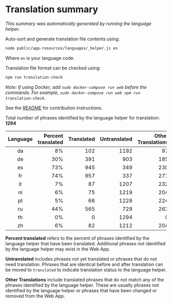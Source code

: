 # Translation summary

_This summary was automatically generated by running the language helper._

Auto-sort and generate translation file contents using:

```bash
node public/app-resources/languages/_helper.js en
```

Where `en` is your language code.

Translation file format can be checked using:

```bash
npm run translation-check
```

_Note: If using Docker, add `sudo docker-compose run web` before the commands.
For example, `sudo docker-compose run web npm run translation-check`._

See the [README](https://github.com/FarmBot/Farmbot-Web-App#translating-the-web-app-into-your-language) for contribution instructions.

Total number of phrases identified by the language helper for translation: __1294__

|Language|Percent translated|Translated|Untranslated|Other Translations|
|:---:|---:|---:|---:|---:|
|da|8%|102|1192|97|
|de|30%|391|903|185|
|es|73%|945|349|230|
|fr|74%|957|337|271|
|it|7%|87|1207|232|
|nl|6%|75|1219|204|
|pt|5%|66|1228|224|
|ru|44%|565|729|263|
|th|0%|0|1294|0|
|zh|6%|82|1212|204|

**Percent translated** refers to the percent of phrases identified by the
language helper that have been translated. Additional phrases not identified
by the language helper may exist in the Web App.


**Untranslated** includes phrases not yet translated or phrases that do not
need translation. Phrases that are identical before and after translation
can be moved to `translated` to indicate translation status to the language
helper.

**Other Translations** include translated phrases that do not match any of
the phrases identified by the language helper. These are usually phrases
not identified by the language helper or phrases that have been changed
or removed from the Web App.
